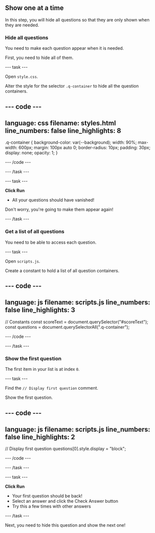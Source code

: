 ## Show one at a time

In this step, you will hide all questions so that they are only shown when they are needed.

### Hide all questions

You need to make each question appear when it is needed.

First, you need to hide all of them.

\--- task ---

Open `style.css`.

Alter the style for the selector `.q-container` to hide all the question containers.

## --- code ---

language: css
filename: styles.html
line_numbers: false
line_highlights: 8
-------------------------------------------------------

.q-container {
background-color: var(--background);
width: 90%;
max-width: 600px;
margin: 100px auto 0;
border-radius: 10px;
padding: 30px;
display: none;
opacity: 1;
}

\--- /code ---

\--- /task ---

\--- task ---

**Click Run**

- All your questions should have vanished!

Don't worry, you're going to make them appear again!

\--- /task ---

### Get a list of all questions

You need to be able to access each question.

\--- task ---

Open `scripts.js`.

Create a constant to hold a list of all question containers.

## --- code ---

language: js
filename: scripts.js
line_numbers: false
line_highlights: 3
-------------------------------------------------------

// Constants
const scoreText = document.querySelector("#scoreText");
const questions = document.querySelectorAll(".q-container");

\--- /code ---

\--- /task ---

### Show the first question

The first item in your list is at index `0`.

\--- task ---

Find the `// Display first question` comment.

Show the first question.

## --- code ---

language: js
filename: scripts.js
line_numbers: false
line_highlights: 2
-------------------------------------------------------

// Display first question
questions[0].style.display = "block";

\--- /code ---

\--- /task ---

\--- task ---

**Click Run**

- Your first question should be back!
- Select an answer and click the Check Answer button
- Try this a few times with other answers

\--- /task ---

Next, you need to hide this question and show the next one!
